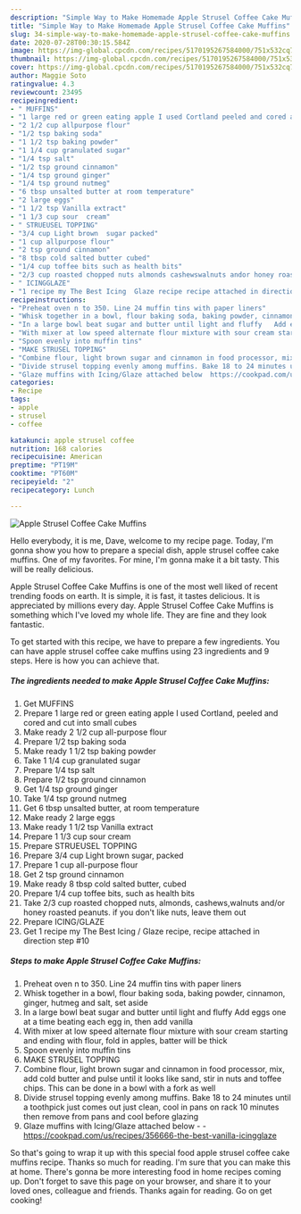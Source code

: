 ```yaml
---
description: "Simple Way to Make Homemade Apple Strusel Coffee Cake Muffins"
title: "Simple Way to Make Homemade Apple Strusel Coffee Cake Muffins"
slug: 34-simple-way-to-make-homemade-apple-strusel-coffee-cake-muffins
date: 2020-07-28T00:30:15.584Z
image: https://img-global.cpcdn.com/recipes/5170195267584000/751x532cq70/apple-strusel-coffee-cake-muffins-recipe-main-photo.jpg
thumbnail: https://img-global.cpcdn.com/recipes/5170195267584000/751x532cq70/apple-strusel-coffee-cake-muffins-recipe-main-photo.jpg
cover: https://img-global.cpcdn.com/recipes/5170195267584000/751x532cq70/apple-strusel-coffee-cake-muffins-recipe-main-photo.jpg
author: Maggie Soto
ratingvalue: 4.3
reviewcount: 23495
recipeingredient:
- " MUFFINS"
- "1 large red or green eating apple I used Cortland peeled and cored and cut into small cubes"
- "2 1/2 cup allpurpose flour"
- "1/2 tsp baking soda"
- "1 1/2 tsp baking powder"
- "1 1/4 cup granulated sugar"
- "1/4 tsp salt"
- "1/2 tsp ground cinnamon"
- "1/4 tsp ground ginger"
- "1/4 tsp ground nutmeg"
- "6 tbsp unsalted butter at room temperature"
- "2 large eggs"
- "1 1/2 tsp Vanilla extract"
- "1 1/3 cup sour  cream"
- " STRUEUSEL TOPPING"
- "3/4 cup Light brown  sugar packed"
- "1 cup allpurpose flour"
- "2 tsp ground cinnamon"
- "8 tbsp cold salted butter cubed"
- "1/4 cup toffee bits such as health bits"
- "2/3 cup roasted chopped nuts almonds cashewswalnuts andor honey roasted peanuts if you dont like nuts leave them out"
- " ICINGGLAZE"
- "1 recipe my The Best Icing  Glaze recipe recipe attached in direction step 10"
recipeinstructions:
- "Preheat oven n to 350. Line 24 muffin tins with paper liners"
- "Whisk together in a bowl, flour baking soda, baking powder, cinnamon, ginger, hutmeg and salt, set aside"
- "In a large bowl beat sugar and butter until light and fluffy   Add eggs one at a time beating each egg in, then add vanilla"
- "With mixer at low speed alternate flour mixture with sour cream starting and ending with flour, fold in apples, batter will be thick"
- "Spoon evenly into muffin tins"
- "MAKE STRUSEL TOPPING"
- "Combine flour, light brown sugar and cinnamon in food processor, mix, add cold butter and pulse until it looks like sand, stir in nuts and toffee chips. This can be done in a bowl with a fork as well"
- "Divide strusel topping evenly among muffins. Bake 18 to 24 minutes until a toothpick just comes out just clean, cool in pans on rack 10 minutes then remove from pans and cool before glazing"
- "Glaze muffins with Icing/Glaze attached below  https://cookpad.com/us/recipes/356666-the-best-vanilla-icingglaze"
categories:
- Recipe
tags:
- apple
- strusel
- coffee

katakunci: apple strusel coffee 
nutrition: 168 calories
recipecuisine: American
preptime: "PT19M"
cooktime: "PT60M"
recipeyield: "2"
recipecategory: Lunch

---
```



![Apple Strusel Coffee Cake Muffins](https://img-global.cpcdn.com/recipes/5170195267584000/751x532cq70/apple-strusel-coffee-cake-muffins-recipe-main-photo.jpg)

Hello everybody, it is me, Dave, welcome to my recipe page. Today, I'm gonna show you how to prepare a special dish, apple strusel coffee cake muffins. One of my favorites. For mine, I'm gonna make it a bit tasty. This will be really delicious.



Apple Strusel Coffee Cake Muffins is one of the most well liked of recent trending foods on earth. It is simple, it is fast, it tastes delicious. It is appreciated by millions every day. Apple Strusel Coffee Cake Muffins is something which I've loved my whole life. They are fine and they look fantastic.


To get started with this recipe, we have to prepare a few ingredients. You can have apple strusel coffee cake muffins using 23 ingredients and 9 steps. Here is how you can achieve that.

<!--inarticleads1-->

##### The ingredients needed to make Apple Strusel Coffee Cake Muffins:

1. Get  MUFFINS
1. Prepare 1 large red or green eating apple I used Cortland, peeled and cored and cut into small cubes
1. Make ready 2 1/2 cup all-purpose flour
1. Prepare 1/2 tsp baking soda
1. Make ready 1 1/2 tsp baking powder
1. Take 1 1/4 cup granulated sugar
1. Prepare 1/4 tsp salt
1. Prepare 1/2 tsp ground cinnamon
1. Get 1/4 tsp ground ginger
1. Take 1/4 tsp ground nutmeg
1. Get 6 tbsp unsalted butter, at room temperature
1. Make ready 2 large eggs
1. Make ready 1 1/2 tsp Vanilla extract
1. Prepare 1 1/3 cup sour  cream
1. Prepare  STRUEUSEL TOPPING
1. Prepare 3/4 cup Light brown  sugar, packed
1. Prepare 1 cup all-purpose flour
1. Get 2 tsp ground cinnamon
1. Make ready 8 tbsp cold salted butter, cubed
1. Prepare 1/4 cup toffee bits, such as health bits
1. Take 2/3 cup roasted chopped nuts, almonds, cashews,walnuts and/or honey roasted peanuts. if you don&#39;t like nuts, leave them out
1. Prepare  ICING/GLAZE
1. Get 1 recipe my The Best Icing / Glaze recipe, recipe attached in direction step #10




<!--inarticleads2-->

##### Steps to make Apple Strusel Coffee Cake Muffins:

1. Preheat oven n to 350. Line 24 muffin tins with paper liners
1. Whisk together in a bowl, flour baking soda, baking powder, cinnamon, ginger, hutmeg and salt, set aside
1. In a large bowl beat sugar and butter until light and fluffy   Add eggs one at a time beating each egg in, then add vanilla
1. With mixer at low speed alternate flour mixture with sour cream starting and ending with flour, fold in apples, batter will be thick
1. Spoon evenly into muffin tins
1. MAKE STRUSEL TOPPING
1. Combine flour, light brown sugar and cinnamon in food processor, mix, add cold butter and pulse until it looks like sand, stir in nuts and toffee chips. This can be done in a bowl with a fork as well
1. Divide strusel topping evenly among muffins. Bake 18 to 24 minutes until a toothpick just comes out just clean, cool in pans on rack 10 minutes then remove from pans and cool before glazing
1. Glaze muffins with Icing/Glaze attached below -  - https://cookpad.com/us/recipes/356666-the-best-vanilla-icingglaze




So that's going to wrap it up with this special food apple strusel coffee cake muffins recipe. Thanks so much for reading. I'm sure that you can make this at home. There's gonna be more interesting food in home recipes coming up. Don't forget to save this page on your browser, and share it to your loved ones, colleague and friends. Thanks again for reading. Go on get cooking!
